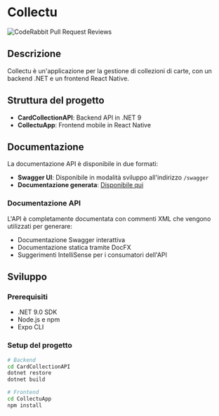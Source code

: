 # Collectu

![CodeRabbit Pull Request Reviews](https://img.shields.io/coderabbit/prs/github/Ortu21/Collectu?utm_source=oss&utm_medium=github&utm_campaign=Ortu21%2FCollectu&labelColor=171717&color=FF570A&link=https%3A%2F%2Fcoderabbit.ai&label=CodeRabbit+Reviews)

## Descrizione
Collectu è un'applicazione per la gestione di collezioni di carte, con un backend .NET e un frontend React Native.

## Struttura del progetto
- **CardCollectionAPI**: Backend API in .NET 9
- **CollectuApp**: Frontend mobile in React Native

## Documentazione
La documentazione API è disponibile in due formati:
- **Swagger UI**: Disponibile in modalità sviluppo all'indirizzo `/swagger`
- **Documentazione generata**: [Disponibile qui](https://ortu21.github.io/Collectu/)

### Documentazione API
L'API è completamente documentata con commenti XML che vengono utilizzati per generare:
- Documentazione Swagger interattiva
- Documentazione statica tramite DocFX
- Suggerimenti IntelliSense per i consumatori dell'API

## Sviluppo
### Prerequisiti
- .NET 9.0 SDK
- Node.js e npm
- Expo CLI

### Setup del progetto
```bash
# Backend
cd CardCollectionAPI
dotnet restore
dotnet build

# Frontend
cd CollectuApp
npm install
```
